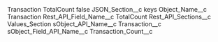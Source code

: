 <?xml version="1.0" encoding="UTF-8"?>
<CustomMetadata xmlns="http://soap.sforce.com/2006/04/metadata" xmlns:xsi="http://www.w3.org/2001/XMLSchema-instance" xmlns:xsd="http://www.w3.org/2001/XMLSchema">
    <label>Transaction TotalCount</label>
    <protected>false</protected>
    <values>
        <field>JSON_Section__c</field>
        <value xsi:type="xsd:string">keys</value>
    </values>
    <values>
        <field>Object_Name__c</field>
        <value xsi:type="xsd:string">Transaction</value>
    </values>
    <values>
        <field>Rest_API_Field_Name__c</field>
        <value xsi:type="xsd:string">TotalCount</value>
    </values>
    <values>
        <field>Rest_API_Sections__c</field>
        <value xsi:type="xsd:string">Values_Section</value>
    </values>
    <values>
        <field>sObject_API_Name__c</field>
        <value xsi:type="xsd:string">Transaction__c</value>
    </values>
    <values>
        <field>sObject_Field_API_Name__c</field>
        <value xsi:type="xsd:string">Transaction_Count__c</value>
    </values>
</CustomMetadata>
